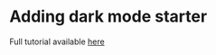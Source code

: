 # Adding dark mode starter 

Full tutorial available [here](https://www.eduard.work/adding-dark-mode-to-a-website/)